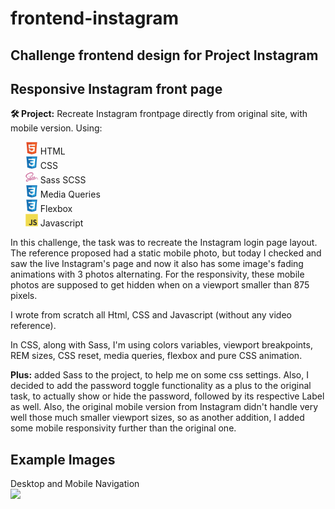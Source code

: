 # frontend-instagram
<h2>Challenge frontend design for Project Instagram</h2>

<h2>Responsive Instagram front page</h2>

<strong>:hammer_and_wrench: Project:</strong> Recreate Instagram frontpage directly from original site, with mobile version. Using:

<ul style="list-style-type:none">
  <li><img src="https://github.com/devicons/devicon/blob/master/icons/html5/html5-original.svg" height="20"> HTML</li>
  <li><img src="https://github.com/devicons/devicon/blob/master/icons/css3/css3-original.svg" height="20"> CSS</li>
  <li><img src="https://github.com/devicons/devicon/blob/master/icons/sass/sass-original.svg" height="20"> Sass SCSS</li>
  <li><img src="https://github.com/devicons/devicon/blob/master/icons/css3/css3-original.svg" height="20"> Media Queries</li>
  <li><img src="https://github.com/devicons/devicon/blob/master/icons/css3/css3-original.svg" height="20"> Flexbox</li>
  <li><img src="https://github.com/devicons/devicon/blob/master/icons/javascript/javascript-original.svg" height="20"> Javascript</li>
</ul>

In this challenge, the task was to recreate the Instagram login page layout. The reference proposed had a static mobile photo, but today I checked and saw the live Instagram's page and now it also has some image's fading animations with 3 photos alternating. For the responsivity, these mobile photos are supposed to get hidden when on a viewport smaller than 875 pixels.

I wrote from scratch all Html, CSS and Javascript (without any video reference).

In CSS, along with Sass, I'm using colors variables, viewport breakpoints, REM sizes, CSS reset, media queries, flexbox and pure CSS animation.

<strong>Plus:</strong> added Sass to the project, to help me on some css settings. Also, I decided to add the password toggle functionality as a plus to the original task, to actually show or hide the password, followed by its respective Label as well. Also, the original mobile version from Instagram didn't handle very well those much smaller viewport sizes, so as another addition, I added some mobile responsivity further than the original one.

<h2>Example Images</h2>
<p>Desktop and Mobile Navigation<br>
<a href="./screenshots/desktop.gif"><img src="./screenshots/desktop.gif"></a></p>
